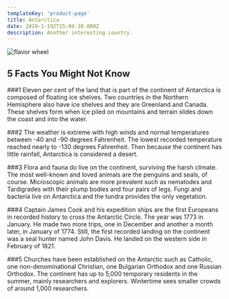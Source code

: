 ```yaml
---
templateKey: 'product-page'
title: Antarctica
date: 2019-1-192T15:04:10.000Z
description: Another interesting country.
---
```


![flavor wheel](/img/flags/Antarctica_Flag.jpg)

## 5 Facts You Might Not Know

###1
Eleven per cent of the land that is part of the continent of Antarctica is composed of floating ice shelves. Two countries in the Northern Hemisphere also have ice shelves and they are Greenland and Canada. These shelves form when ice piled on mountains and terrain slides down the coast and into the water.

###2
The weather is extreme with high winds and normal temperatures between -40 and -90 degrees Fahrenheit. The lowest recorded temperature reached nearly to -130 degrees Fahrenheit. Then because the continent has little rainfall, Antarctica is considered a desert.

###3
Flora and fauna do live on the continent, surviving the harsh climate. The most well-known and loved animals are the penguins and seals, of course. Microscopic animals are more prevalent such as nematodes and Tardigrades with their plump bodies and four pairs of legs. Fungi and bacteria live on Antarctica and the tundra provides the only vegetation.

###4
Captain James Cook and his expedition ships are the first Europeans in recorded history to cross the Antarctic Circle. The year was 1773 in January. He made two more trips, one in December and another a month later, in January of 1774. Still, the first recorded landing on the continent was a seal hunter named John Davis. He landed on the western side in February of 1821.

###5
Churches have been established on the Antarctic such as Catholic, one non-denominational Christian, one Bulgarian Orthodox and one Russian Orthodox. The continent has up to 5,000 temporary residents in the summer, mainly researchers and explorers. Wintertime sees smaller crowds of around 1,000 researchers.
